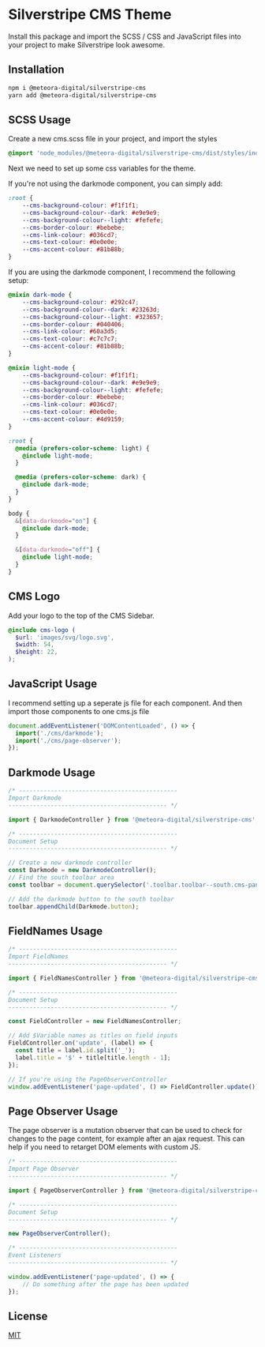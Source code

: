 # Silverstripe CMS Theme

Install this package and import the SCSS / CSS and JavaScript files into your project to make Silverstripe look awesome.

## Installation

```bash
npm i @meteora-digital/silverstripe-cms
yarn add @meteora-digital/silverstripe-cms
```

## SCSS Usage

Create a new cms.scss file in your project, and import the styles
    
```scss
@import 'node_modules/@meteora-digital/silverstripe-cms/dist/styles/index.scss';
```

Next we need to set up some css variables for the theme.

If you're not using the darkmode component, you can simply add:

```scss
:root {
    --cms-background-colour: #f1f1f1;
    --cms-background-colour--dark: #e9e9e9;
    --cms-background-colour--light: #fefefe;
    --cms-border-colour: #bebebe;
    --cms-link-colour: #036cd7;
    --cms-text-colour: #0e0e0e;
    --cms-accent-colour: #81b88b;
}
```

If you are using the darkmode component, I recommend the following setup:

```scss
@mixin dark-mode {
    --cms-background-colour: #292c47;
    --cms-background-colour--dark: #23263d;
    --cms-background-colour--light: #323657;
    --cms-border-colour: #040406;
    --cms-link-colour: #60a3d5;
    --cms-text-colour: #c7c7c7;
    --cms-accent-colour: #81b88b;
}

@mixin light-mode {
    --cms-background-colour: #f1f1f1;
    --cms-background-colour--dark: #e9e9e9;
    --cms-background-colour--light: #fefefe;
    --cms-border-colour: #bebebe;
    --cms-link-colour: #036cd7;
    --cms-text-colour: #0e0e0e;
    --cms-accent-colour: #4d9159;
}

:root {
  @media (prefers-color-scheme: light) {
    @include light-mode;
  }

  @media (prefers-color-scheme: dark) {
    @include dark-mode;
  }
}

body {
  &[data-darkmode="on"] {
    @include dark-mode;
  }

  &[data-darkmode="off"] {
    @include light-mode;
  }
}
```

## CMS Logo

Add your logo to the top of the CMS Sidebar.

```scss
@include cms-logo (
  $url: 'images/svg/logo.svg',
  $width: 54,
  $height: 22,
);
```

## JavaScript Usage

I recommend setting up a seperate js file for each component. And then import those components to one cms.js file

```js
document.addEventListener('DOMContentLoaded', () => {
  import('./cms/darkmode');
  import('./cms/page-observer');
});
```

## Darkmode Usage

```js
/* ---------------------------------------------
Import Darkmode
--------------------------------------------- */

import { DarkmodeController } from '@meteora-digital/silverstripe-cms';

/* ---------------------------------------------
Document Setup
--------------------------------------------- */

// Create a new darkmode controller
const Darkmode = new DarkmodeController();
// Find the south toolbar area
const toolbar = document.querySelector('.toolbar.toolbar--south.cms-panel-toggle');

// Add the darkmode button to the south toolbar
toolbar.appendChild(Darkmode.button);
```

## FieldNames Usage

```js
/* ---------------------------------------------
Import FieldNames
--------------------------------------------- */

import { FieldNamesController } from '@meteora-digital/silverstripe-cms';

/* ---------------------------------------------
Document Setup
--------------------------------------------- */

const FieldController = new FieldNamesController;

// Add $Variable names as titles on field inputs
FieldController.on('update', (label) => {
  const title = label.id.split('_');
  label.title = '$' + title[title.length - 1];
});

// If you're using the PageObserverController
window.addEventListener('page-updated', () => FieldController.update());

```

## Page Observer Usage

The page observer is a mutation observer that can be used to check for changes to the page content, for example after an ajax request. This can help if you need to retarget DOM elements with custom JS.

```js
/* ---------------------------------------------
Import Page Observer
--------------------------------------------- */

import { PageObserverController } from '@meteora-digital/silverstripe-cms';

/* ---------------------------------------------
Document Setup
--------------------------------------------- */

new PageObserverController();

/* ---------------------------------------------
Event Listeners
--------------------------------------------- */

window.addEventListener('page-updated', () => {
    // Do something after the page has been updated
});
```

## License
[MIT](https://choosealicense.com/licenses/mit/)

